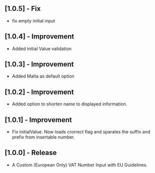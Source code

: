 
## [1.0.5] - Fix

- fix empty initial input

## [1.0.4] - Improvement

- Added initial Value validation
## [1.0.3] - Improvement

- Added Malta as default option

## [1.0.2] - Improvement

- Added option to shorten name to displayed information.

## [1.0.1] - Improvement

- Fix initialValue. Now loads crorrect flag and sparates the suffix and prefix from insertable number.

## [1.0.0] - Release

- A Custom (European Only) VAT Number Input with EU Guidelines.
